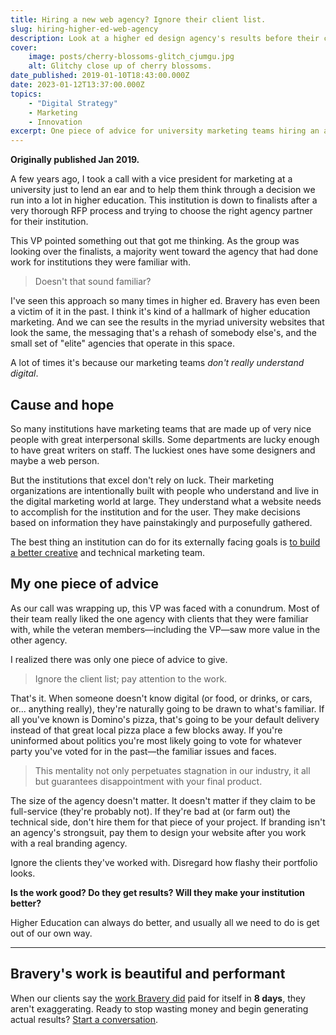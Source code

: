 ```yaml
---
title: Hiring a new web agency? Ignore their client list.
slug: hiring-higher-ed-web-agency
description: Look at a higher ed design agency's results before their client list.
cover:
    image: posts/cherry-blossoms-glitch_cjumgu.jpg
    alt: Glitchy close up of cherry blossoms.
date_published: 2019-01-10T18:43:00.000Z
date: 2023-01-12T13:37:00.000Z
topics:
    - "Digital Strategy"
    - Marketing
    - Innovation
excerpt: One piece of advice for university marketing teams hiring an agency to redesign their website.
---
```


**Originally published Jan 2019.**

A few years ago, I took a call with a vice president for marketing at a university just to lend an ear and to help them think through a decision we run into a lot in higher education. This institution is down to finalists after a very thorough RFP process and trying to choose the right agency partner for their institution.

This VP pointed something out that got me thinking. As the group was looking over the finalists, a majority went toward the agency that had done work for institutions they were familiar with.


> Doesn't that sound familiar?


I've seen this approach so many times in higher ed. Bravery has even been a victim of it in the past. I think it's kind of a hallmark of higher education marketing. And we can see the results in the myriad university websites that look the same, the messaging that's a rehash of somebody else's, and the small set of "elite" agencies that operate in this space.

A lot of times it's because our marketing teams *don't really understand digital*.

## Cause and hope

So many institutions have marketing teams that are made up of very nice people with great interpersonal skills. Some departments are lucky enough to have great writers on staff. The luckiest ones have some designers and maybe a web person.

But the institutions that excel don't rely on luck. Their marketing organizations are intentionally built with people who understand and live in the digital marketing world at large. They understand what a website needs to accomplish for the institution and for the user. They make decisions based on information they have painstakingly and purposefully gathered.

The best thing an institution can do for its externally facing goals is [to build a better creative](/insight/building-the-right-creative-team-in-higher-education/) and technical marketing team.

## My one piece of advice

As our call was wrapping up, this VP was faced with a conundrum. Most of their team really liked the one agency with clients that they were familiar with, while the veteran members—including the VP—saw more value in the other agency.

I realized there was only one piece of advice to give.


> Ignore the client list; pay attention to the work.


That's it. When someone doesn't know digital (or food, or drinks, or cars, or... anything really), they're naturally going to be drawn to what's familiar. If all you've known is Domino's pizza, that's going to be your default delivery instead of that great local pizza place a few blocks away. If you're uninformed about politics you're most likely going to vote for whatever party you've voted for in the past—the familiar issues and faces.


> This mentality not only perpetuates stagnation in our industry, it all but guarantees disappointment with your final product.


The size of the agency doesn't matter. It doesn't matter if they claim to be full-service (they're probably not). If they're bad at (or farm out) the technical side, don't hire them for that piece of your project. If branding isn't an agency's strongsuit, pay them to design your website after you work with a real branding agency.

Ignore the clients they've worked with. Disregard how flashy their portfolio looks.

**Is the work good? Do they get results? Will they make your institution better?**

Higher Education can always do better, and usually all we need to do is get out of our own way.

---
## Bravery's work is beautiful and performant

When our clients say the [work Bravery did](/services/?utm_source=insight) paid for itself in **8 days**, they aren't exaggerating. Ready to stop wasting money and begin generating actual results? [Start a conversation](/contact/?utm_source=insight).
